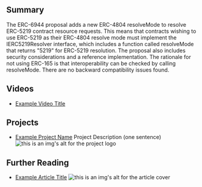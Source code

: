 ## Summary

The ERC-6944 proposal adds a new ERC-4804 resolveMode to resolve ERC-5219 contract resource requests. This means that contracts wishing to use ERC-5219 as their ERC-4804 resolve mode must implement the IERC5219Resolver interface, which includes a function called resolveMode that returns "5219" for ERC-5219 resolution. The proposal also includes security considerations and a reference implementation. The rationale for not using ERC-165 is that interoperability can be checked by calling resolveMode. There are no backward compatibility issues found.

## Videos

- [Example Video Title](https://www.youtube.com/watch?v=TDGq4aeevgY)

## Projects

- [Example Project Name](https://xxxx.xxx/xxxxx) Project Description (one sentence) ![this is an img's alt for the project logo](https://xxxx.xxx/project-logo.xxx)

## Further Reading

- [Example Article Title](https://xxxx.xxx/xxxxx) ![this is an img's alt for the article cover](https://xxxx.xxx/article-cover.xxx)
